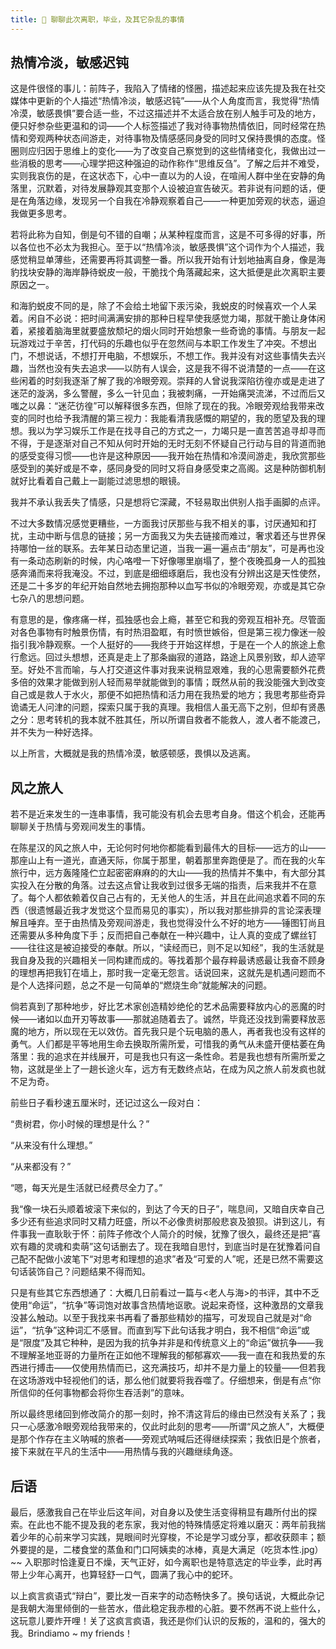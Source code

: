 ```yaml
---
title: 💖 聊聊此次离职，毕业，及其它杂乱的事情
---
```


## 热情冷淡，敏感迟钝

这是件很怪的事儿：前阵子，我陷入了情绪的怪圈，描述起来应该先提及我在社交媒体中更新的个人描述“热情冷淡，敏感迟钝”——从个人角度而言，我觉得“热情冷漠，敏感畏惧”要合适一些，不过这描述并不太适合放在别人触手可及的地方，便只好参杂些更温和的词——个人标签描述了我对待事物热情依旧，同时经常在热情和旁观两种状态间游走，对待事物及情感感同身受的同时又保持畏惧的态度。怪圈则应归因于思维上的变化——为了改变自己察觉到的这些情绪变化，我做出过一些消极的思考——心理学把这种强迫的动作称作“思维反刍”。了解之后并不难受，实则我哀伤的是，在这状态下，心中一直以为的人设，在喧闹人群中坐在安静的角落里，沉默着，对待发展静观其变那个人设被迫宣告破灭。若非说有问题的话，便是在角落边缘，发现另一个自我在冷静观察着自己——一种更加旁观的状态，逼迫我做更多思考。

若将此称为自知，倒是句不错的自嘲；从某种程度而言，这是不可多得的好事，所以各位也不必太为我担心。至于以“热情冷淡，敏感畏惧”这个词作为个人描述，我感觉稍显单薄些，还需要再将其调整一番。所以我开始有计划地抽离自身，像是海豹找块安静的海岸静待蜕皮一般，干脆找个角落藏起来，这大抵便是此次离职主要原因之一。

和海豹蜕皮不同的是，除了不会给土地留下汞污染，我蜕皮的时候喜欢一个人呆着。闲自不必说：把时间满满安排的那种日程早使我感觉力竭，那就干脆让身体闲着，紧接着脑海里就要盛放颓圮的烟火同时开始想象一些奇诡的事情。与朋友一起玩游戏过于辛苦，打代码的乐趣也似乎在忽然间与本职工作发生了冲突。不想出门，不想说话，不想打开电脑，不想娱乐，不想工作。我并没有对这些事情失去兴趣，当然也没有失去追求——以防有人误会，这是我不得不说清楚的一点——在这些闲着的时刻我逐渐了解了我的冷眼旁观。崇拜的人曾说我深陷彷徨亦或是走进了迷茫的漩涡，多么警醒，多么一针见血；我被刺痛，一开始痛哭流涕，不过而后又嗤之以鼻：“迷茫彷徨”可以解释很多东西，但除了现在的我。冷眼旁观给我带来改变的同时也给予我清醒的第三视力：我能看清我感慨的期望的，我的愿望及我的理想。我以为学习娱乐工作是在找寻自己的方式之一，力竭只是一直苦苦追寻却寻而不得，于是逐渐对自己不知从何时开始的无时无刻不怀疑自己行动与目的背道而驰的感受变得习惯——也许是这种原因——我开始在热情和冷漠间游走，我欣赏那些感受到的美好或是不幸，感同身受的同时又将自身感受束之高阁。这是种防御机制就好比看着自己戴上一副能过滤思想的眼镜。

我并不承认我丢失了情感，只是想将它深藏，不轻易取出供别人指手画脚的点评。

不过大多数情况感觉更糟些，一方面我讨厌那些与我不相关的事，讨厌通知和打扰，主动中断与信息的链接；另一方面我又为失去链接而难过，奢求着还与世界保持哪怕一丝的联系。去年某日动态里记道，当我一遍一遍点击“朋友”，可是再也没有一条动态刷新的时候，内心咯噔一下好像哪里崩塌了，整个夜晚孤身一人的孤独感奔涌而来将我淹没。不过，到底是细细琢磨后，我也没有分辨出这是天性使然，还是二十多岁的年纪开始自然地去拥抱那种以血写书似的冷眼旁观，亦或是其它杂七杂八的思想问题。

有意思的是，像疼痛一样，孤独感也会上瘾，甚至它和我的旁观互相补充。尽管面对各色事物有时触景伤情，有时热泪盈眶，有时愤世嫉俗，但是第三视力像迷一般指引我冷静观察。一个人挺好的——我终于开始这样想，于是在一个人的旅途上愈行愈远。回过头想想，还真是走上了那条幽寂的道路，路途上风景别致，却人迹罕至。好处不言而喻，与人打交道这件事对我来说稍显艰难，我的心思需要额外花费多倍的效果才能做到别人轻而易举就能做到的事情；既然从前的我没能强大到改变自己或是救人于水火，那便不如把热情和活力用在我热爱的地方；我思考那些奇异诡谲无人问津的问题，探索只属于我的真理。我相信人虽无高下之别，但却有贤愚之分：思考转机的我本就不胜其任，所以所谓自救者不能救人，渡人者不能渡己，并不失为一种好选择。

以上所言，大概就是我的热情冷漠，敏感顿感，畏惧以及逃离。

## 风之旅人

若不是近来发生的一连串事情，我可能没有机会去思考自身。借这个机会，还能再聊聊关于热情与旁观间发生的事情。

在陈星汉的风之旅人中，无论何时何地你都能看到最伟大的目标——远方的山——那座山上有一道光，直通天际，你属于那里，朝着那里奔跑便是了。而在我的火车旅行中，远方轰隆隆伫立起密密麻麻的的大山——我的热情并不集中，有大部分其实投入在分散的角落。过去这点曾让我收到过很多无端的指责，后来我并不在意了。每个人都依赖着仅自己占有的，无关他人的生活，并且在此间追求着不同的东西（很遗憾最近我才发觉这个显而易见的事实），所以我对那些排异的言论深表理解且唾弃。至于由热情及旁观间游走，我也觉得没什么不好的地方——锤图钉尚且还需要从多种角度下手；反而把自己奉献在一种兴趣中，让人真的变成了螺丝钉——往往这是被迫接受的奉献。所以，“读经而已，则不足以知经”，我的生活就是我自身及我的兴趣相关一同构建而成的。等找着那个最存粹最诱惑最让我奋不顾身的理想再把我钉在墙上，那时我一定毫无怨言。话说回来，这就先是机遇问题而不是个人选择问题，总之不是一句简单的“燃烧生命”就能解决的问题。

倘若真到了那种地步，好比艺术家创造精妙绝伦的艺术品需要释放内心的恶魔的时候——诸如以血开刃等故事——那就追随着去了。诚然，毕竟还没找到需要释放恶魔的地方，所以现在无以效仿。首先我只是个玩电脑的愚人，再者我也没有这样的勇气。人们都是平等地用生命去换取所需所爱，可惜我的勇气从未盛开便枯萎在角落里：我的追求在并线展开，可是我也只有这一条性命。若是我也想有所需所爱之物，这就是坐上了一趟长途火车，远方有无数终点站，在成为风之旅人前发疯也就不足为奇。

前些日子看秒速五厘米时，还记过这么一段对白：

“贵树君，你小时候的理想是什么？”

“从来没有什么理想。”

“从来都没有？”

“嗯，每天光是生活就已经费尽全力了。”

我“像一块石头顺着坡滚下来似的，到达了今天的日子”，喘息间，又暗自庆幸自己多少还有些追求同时又精力旺盛，所以不必像贵树那般悲哀及狼狈。讲到这儿，有件事我一直耿耿于怀：前阵子修改个人简介的时候，犹豫了很久，最终还是把“喜欢有趣的灵魂和卖萌”这句话删去了。现在我暗自思忖，到底当时是在犹豫着问自己配不配做小波笔下“对思考和理想的追求”者及“可爱的人”呢，还是已然不需要这句话装饰自己？问题结果不得而知。

只是有些其它东西想通了：大概几日前看过一篇与<老人与海>的书评，其中不乏使用“命运”，“抗争”等词饱对故事含热情地讴歌。说起来奇怪，这种激昂的文章我没甚么触动。以至于我找来书再看了番那些精妙的描写，可发现自己就是对“命运”，“抗争”这种词汇不感冒。而直到写下此句话我才明白，我不相信“命运”或是“限度”及其它种种，是因为我的抗争并非是和传统意义上的“命运”做抗争——我不理解圣地亚哥的力量所在正如他不理解我的郁郁寡欢——我一直在和我热爱的东西进行搏击——仅使用热情而已，这充满技巧，却并不是力量上的较量——但若我在这场游戏中轻视他们的话，那么他们就要将我吞噬了。仔细想来，倒是有点“你所信仰的任何事物都会将你生吞活剥”的意味。

所以最终思绪回到修改简介的那一刻时，拎不清这背后的缘由已然没有关系了；我只一心感激冷眼旁观给我带来的，仅此时此刻的思考——所谓“风之旅人”，大概便是那个作存在主义呐喊的旅者——旁观式呐喊后还得继续探索；我依旧是个旅者，接下来就在平凡的生活中——用热情与我的兴趣继续角逐。

## 后语

最后，感激我自己在毕业后这年间，对自身以及使生活变得稍显有趣所付出的探索。在此也不能不提及我的老东家，我对他的特殊情感定将难以磨灭：两年前我揣着少年的心前来学习实践，晃眼间时光穿梭，不论是学习或分享，都收获颇丰；额外要提的是，二楼食堂的蒸鱼和门口阿姨卖的冰棒，真是大满足（吃货本性.jpg）~~ 入职那时恰逢夏日不燥，天气正好，如今离职也是特意选定的毕业季，此时再带上少年心离开，也算轻舒一口气，圆满了我心中的蛇环。

以上疯言疯语式“辩白”，要比发一百来字的动态畅快多了。换句话说，大概此杂记是我朝大海里倾倒的一些苦水，借此稳定我赤橙的心脏。要不然再不说上些什么，这玩意儿要炸开哩！关了这疯言疯语，我还是你们认识的反叛的，温和的，强大的我。Brindiamo ~ my friends！


